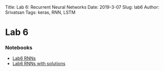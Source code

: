 Title: Lab 6: Recurrent Neural Networks
Date: 2019-3-07
Slug: lab6
Author: Srivatsan
Tags: keras, RNN, LSTM 


# Lab 6

### Notebooks
 - [Lab6 RNNs]({filename}cs109b_lab5_rnn.ipynb)
 - [Lab6 RNNs with solutions]({filename}cs109b_lab6_rnn_solutions.ipynb)
